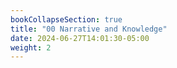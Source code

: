 ```yaml
---
bookCollapseSection: true
title: "00 Narrative and Knowledge"
date: 2024-06-27T14:01:30-05:00
weight: 2
---
```


